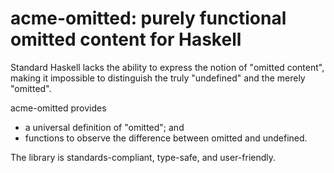# acme-omitted: purely functional omitted content for Haskell

Standard Haskell lacks the ability to express the notion of "omitted content",
making it impossible to distinguish the truly "undefined" and the merely "omitted".

acme-omitted provides

- a universal definition of "omitted"; and
- functions to observe the difference between omitted and undefined.

The library is standards-compliant, type-safe, and user-friendly.
